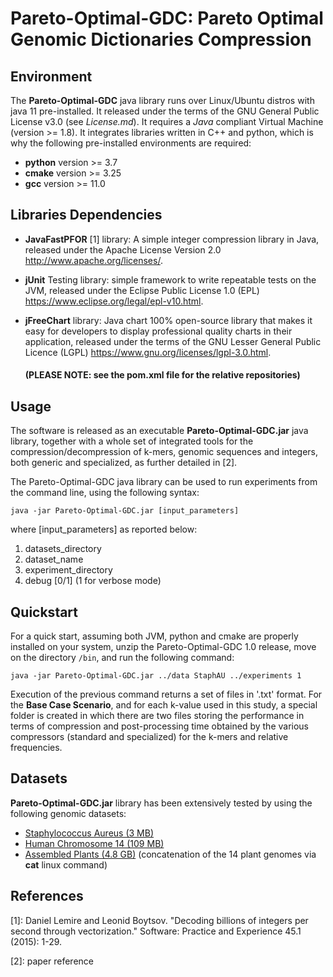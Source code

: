 # Pareto-Optimal-GDC: Pareto Optimal Genomic Dictionaries Compression

## Environment

The **Pareto-Optimal-GDC** java library runs over Linux/Ubuntu distros with java 11 pre-installed. It released under the terms of the GNU General Public License v3.0 (see *License.md*). It requires a *Java* compliant Virtual Machine (version >= 1.8).  It integrates libraries written in C++ and python, which is why the following pre-installed environments are required: 

- **python** version >= 3.7
- **cmake** version >= 3.25
- **gcc** version >= 11.0


## Libraries Dependencies

- **JavaFastPFOR** [1] library: A simple integer compression library in Java, released under the Apache License Version 2.0 http://www.apache.org/licenses/.

- **jUnit** Testing library: simple framework to write repeatable tests on the JVM, released under the Eclipse Public License 1.0 (EPL) https://www.eclipse.org/legal/epl-v10.html. 

- **jFreeChart** library: Java chart 100% open-source library that makes it easy for developers to display professional quality charts in their application, released under the terms of the GNU Lesser General Public Licence (LGPL) https://www.gnu.org/licenses/lgpl-3.0.html.

  #### (PLEASE NOTE: see the pom.xml file for the relative repositories)


## Usage

The software is released as an executable **Pareto-Optimal-GDC.jar** java library, together with a whole set of integrated tools for the compression/decompression of k-mers, genomic sequences and integers, both generic and specialized, as further detailed in [2]. 

The Pareto-Optimal-GDC java library can be used to run experiments from the command line, using the following syntax:


`java -jar Pareto-Optimal-GDC.jar [input_parameters]`

where [input_parameters] as reported below:
1) datasets_directory
2) dataset_name 
3) experiment_directory 
4) debug [0/1] (1 for verbose mode)


## Quickstart
For a quick start, assuming both JVM, python and cmake are properly installed on your system, unzip the Pareto-Optimal-GDC 1.0 release, move on the directory `/bin`, and run the following command:

`java -jar Pareto-Optimal-GDC.jar ../data StaphAU ../experiments 1`

Execution of the previous command returns a set of files in '.txt' format. For the **Base Case Scenario**, and for each k-value used in this study, a special folder is created in which there are two files storing the performance in terms of compression and post-processing time obtained by the various compressors (standard and specialized) for the k-mers and relative frequencies.



## Datasets

**Pareto-Optimal-GDC.jar** library has been extensively tested by using the following genomic datasets:
- [Staphylococcus Aureus (3 MB)](https://www.ncbi.nlm.nih.gov/nuccore/NC_010079.1?report=fasta)
- [Human Chromosome 14 (109 MB)](https://www.ncbi.nlm.nih.gov/assembly/GCF_000001405.14/)
- [Assembled Plants (4.8 GB)](http://afproject.org/media/genome/std/assembled/plants/dataset/assembled-plants.zip) (concatenation of the 14 plant genomes via **cat** linux command)


## References
[1]: Daniel Lemire and Leonid Boytsov. "Decoding billions of integers per second through vectorization." Software: Practice and Experience 45.1 (2015): 1-29.

[2]: paper reference
